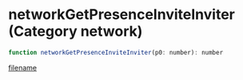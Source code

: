 # networkGetPresenceInviteInviter (Category network)

```js
function networkGetPresenceInviteInviter(p0: number): number
```

[filename](networkGetPresenceInviteInviter_m.md ':include')